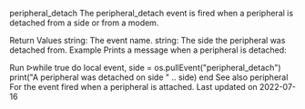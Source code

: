 peripheral_detach
The peripheral_detach event is fired when a peripheral is detached from a side or from a modem.

Return Values
string: The event name.
string: The side the peripheral was detached from.
Example
Prints a message when a peripheral is detached:

Run ᐅwhile true do
  local event, side = os.pullEvent("peripheral_detach")
  print("A peripheral was detached on side " .. side)
end
See also
peripheral For the event fired when a peripheral is attached.
Last updated on 2022-07-16